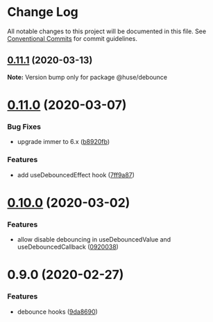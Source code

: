 # Change Log

All notable changes to this project will be documented in this file.
See [Conventional Commits](https://conventionalcommits.org) for commit guidelines.

## [0.11.1](https://github.com/ecomfe/react-hooks/compare/@huse/debounce@0.11.0...@huse/debounce@0.11.1) (2020-03-13)

**Note:** Version bump only for package @huse/debounce





# [0.11.0](https://github.com/ecomfe/react-hooks/compare/@huse/debounce@0.10.0...@huse/debounce@0.11.0) (2020-03-07)


### Bug Fixes

* upgrade immer to 6.x ([b8920fb](https://github.com/ecomfe/react-hooks/commit/b8920fb67a14bd111b543efdcd58b67b8277ba46))


### Features

* add useDebouncedEffect hook ([7ff9a87](https://github.com/ecomfe/react-hooks/commit/7ff9a8737a92f36b3cedf97e0311ce2ce5b39b5d))





# [0.10.0](https://github.com/ecomfe/react-hooks/compare/@huse/debounce@0.9.0...@huse/debounce@0.10.0) (2020-03-02)


### Features

* allow disable debouncing in useDebouncedValue and useDebouncedCallback ([0920038](https://github.com/ecomfe/react-hooks/commit/0920038aa181cb33d7c0357f4905010d7a2dd6c4))





# 0.9.0 (2020-02-27)


### Features

* debounce hooks ([9da8690](https://github.com/ecomfe/react-hooks/commit/9da86903df53b714f65d57d3772e9fe101460c28))
